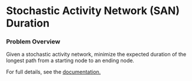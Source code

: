 # Stochastic Activity Network (SAN) Duration

### Problem Overview

Given a stochastic activity network, minimize the expected duration of the longest path from a starting node to an ending node.

For full details, see the [documentation.](https://github.com/simopt-admin/simopt/tree/master/Problems/SAN/SAN_Duration.pdf)